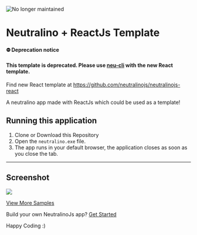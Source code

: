 ![No longer maintained](https://img.shields.io/badge/Maintenance-OFF-red.svg)

# Neutralino + ReactJs Template

#### :no_entry: Deprecation notice 

#### This template is deprecated. Please use [neu-cli](https://neutralino.js.org/docs/#/tools/cli) with the new React template.
Find new React template at https://github.com/neutralinojs/neutralinojs-react


A neutralino app made with ReactJs which could be used as a template!

## Running this application 
1. Clone or Download this Repository
2. Open the `neutralino.exe` file.
3. The app runs in your default browser, the application closes as soon as you close the tab. 

<hr/>

## Screenshot

<img src="reactTemp.png">

[View More Samples](https://github.com/neutralinojs/neutralinojs-samples) <br/>

Build your own NeutralinoJs app? [Get Started](https://neutralinojs.github.io/docs/#/gettingstarted/quickstart)

Happy Coding :)
